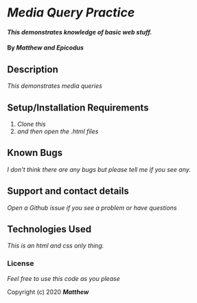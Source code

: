# _Media Query Practice_

#### _This demonstrates knowledge of basic web stuff._

#### By _**Matthew and Epicodus**_

## Description

_This demonstrates media queries_

## Setup/Installation Requirements

1. _Clone this_
2. _and then open the .html files_

## Known Bugs

_I don't think there are any bugs but please tell me if you see any._

## Support and contact details

_Open a Github issue if you see a problem or have questions_

## Technologies Used

_This is an html and css only thing._

### License

*Feel free to use this code as you please*

Copyright (c) 2020 **_Matthew_**
